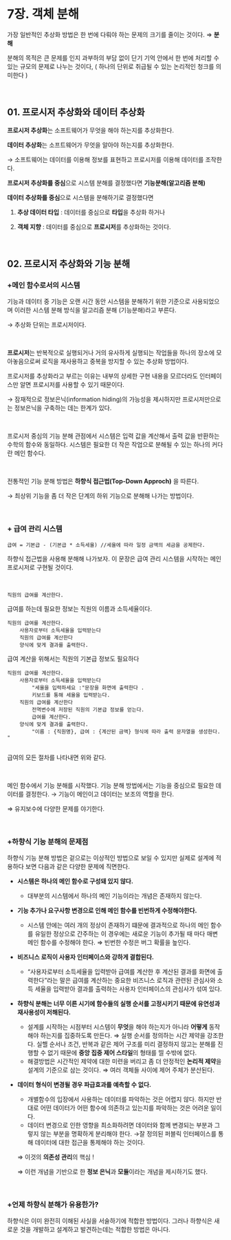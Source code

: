 # 7장. 객체 분해

가장 일반적인 추상화 방법은 한 번에 다뤄야 하는 문제의 크기를 줄이는 것이다. ⇒ **분해**

분해의 목적은 큰 문제를 인지 과부하의 부담 없이 단기 기억 안에서 한 번에 처리할 수 있는 규모의 문제로 나누는 것이다, ( 하나의 단위로 취급될 수 있는 논리적인 청크를 의미한다 ) 

<br>

## 01. 프로시저 추상화와 데이터 추상화

**프로시저 추상화**는 소프트웨어가 무엇을 해야 하는지를 추상화한다.

**데이터 추상화**는 소프트웨어가 무엇을 알아야 하는지를 추상화한다. 

→ 소프트웨어는 데이터를 이용해 정보를 표현하고 프로시저를 이용해 데이터를 조작한다. 

**프로시저 추상화를 중심**으로 시스템 분해를 결정했다면 **기능분해(알고리즘 분해)**

**데이터 추상화를 중심**으로 시스템을 분해하기로 결정했다면 

1. **추상 데이터 타입** : 데이터를 중심으로 **타입**을 추상화 하거나 

2. **객체 지향** : 데이터를 중심으로 **프로시저**를 추상화하는 것이다. 

<br>

## 02. 프로시저 추상화와 기능 분해

### +메인 함수로서의 시스템

기능과 데이터 중 기능은 오랜 시간 동안 시스템을 분해하기 위한 기준으로 사용되었으며 이러한 시스템 분해 방식을 알고리즘 분해 (기능분해)라고 부른다. 

→ 추상화 단위는 프로시저이다.

<br>

**프로시저**는 반복적으로 실행되거나 거의 유사하게 실행되는 작업들을 하나의 장소에 모아놓음으로써 로직을 재사용하고 중복을 방지할 수 있는 추상화 방법이다. 

프로시저를 추상화라고 부르는 이유는 내부의 상세한 구현 내용을 모르더라도 인터페이스만 알면 프로시저를 사용할 수 있기 때문이다. 

→ 잠재적으로 정보은닉(information hiding)의 가능성을 제시하지만 프로시저만으로는 정보은닉을 구축하는 데는 한계가 있다. 

<br>

프로시저 중심의 기능 분해 관점에서 시스템은 입력 값을 계산해서 출력 값을 반환하는 수학의 함수와 동일하다. 시스템은 필요한 더 작은 작업으로 분해될 수 있는 하나의 커다란 메인 함수다.

<br>

전통적인 기능 분해 방법은 **하향식 접근법(Top-Down Approch)** 을 따른다. 

→ 최상위 기능을 좀 더 작은 단계의 하위 기능으로 분해해 나가는 방법이다. 

<br>

### + 급여 관리 시스템

```
급여 = 기본급 - (기본급 * 소득세율) //세율에 따라 일정 금액의 세금을 공제한다. 
```

하향식 접근법을 사용해 분해해 나가보자. 이 문장은 급여 관리 시스템을 시작하는 메인 프로시저로 구현될 것이다. 

<br>

```
직원의 급여를 계산한다. 
```

급여를 하는데 필요한 정보는 직원의 이름과 소득세율이다. 

```
직원의 급여를 계산한다.
	사용자로부터 소득세율을 입력받는다
	직원의 급여를 계산한다
	양식에 맞게 결과를 출력한다. 

```

급여 계산을 위해서는 직원의 기본급 정보도 필요하다

```
직원의 급여를 계산한다.
	사용자로부터 소득세율을 입력받는다
		"세율을 입력하세요 :"문장을 화면에 출력한다 .
		키보드를 통해 세율을 입력받는다. 
	직원의 급여를 계산한다
		전역변수에 저장된 직원의 기본급 정보를 얻는다. 
		급여를 계산한다. 
	양식에 맞게 결과를 출력한다. 
		"이름 : {직원명}, 급여 : {계산된 금액} 형식에 따라 출력 문자열을 생성한다. "
	
```

급여의 모든 절차를 나타내면 위와 같다. 

<br>

메인 함수에서 기능 분해를 시작했다. 기능 분해 방법에서는 기능을 중심으로 필요한 데이터를 결정한다. → 기능이 메인이고 데이터는 보조의 역할을 한다. 

⇒ 유지보수에 다양한 문제를 야기한다. 

<br>

### +하향식 기능 분해의 문제점

하향식 기능 분해 방법은 겉으로는 이상적인 방법으로 보일 수 있지만 실제로 설계에 적용하다 보면 다음과 같은 다양한 문제에 직면한다. 

- **시스템은 하나의 메인 함수로 구성돼 있지 않다.**
    - 대부분의 시스템에서 하나의 메인 기능이라는 개념은 존재하지 않는다.
- **기능 추가나 요구사항 변경으로 인해 메인 함수를 빈번하게 수정해야한다.**
    - 시스템 안에는 여러 개의 정상이 존재하기 떄문에 결과적으로 하나의 메인 함수를 유일한 정상으로 간주하는 이 경우에는 새로운 기능이 추가될 때 마다 매변 메인 함수를 수정해야 한다.  ⇒ 빈번한 수정은 버그 확률을 높인다.
- **비즈니스 로직이 사용자 인터페이스와 강하게 결합된다.**
    - “사용자로부터 소득세율을 입력받아 급여를 계산한 후 계산된 결과를 화면에 출력한다”라는 말은 급여를 계산하는 중요한 비즈니스 로직과 관련된 관심사와 소득 세율을 입력받아 결과를 출력하는 사용자 인터페이스의 관심사가 섞여 있다.
- **하향식 분해는 너무 이른 시기에 함수들의 실행 순서를 고정시키기 때문에 유연성과 재사용성이 저해된다.**
    - 설계를 시작하는 시점부터 시스템이 **무엇**을 해야 하는지가 아니라 **어떻게** 동작해야 하는지를 집중하도록 만든다. ⇒ 실행 순서를 정의하는 시간 제약을 강조한다. 실핼 순서나 조건, 반복과 같은 제어 구조를 미리 결정하지 않고는 분해를 진행할 수 없기 때문에 **중앙 집중 제어 스타일**의 형태를 띨 수밖에 없다.
    - 해결방법은 시간적인 제약에 대한 미련을 버리고 좀 더 안정적인 **논리적 제약**을 설계의 기준으로 삼는 것이다. ⇒ 여러 객체들 사이에 제어 주체가 분산된다.
- **데이터 형식이 변경될 경우 파급효과를 예측할 수 없다.**
    - 개별함수의 입장에서 사용하는 데이터를 파악하는 것은 어렵지 않다. 하지만 반대로 어떤 데이터가 어떤 함수에 의존하고 있는지를 파악하는 것은 어려운 일이다.
    - 데이터 변경으로 인한 영향을 최소화하려면 데이터와 함께 변경되는 부분과 그렇지 않는 부분을 명확하게 분리해야 한다. →잘 정의된 퍼블릭 인터페이스를 통해 데이터에 대한 접근을 통제해야 하는 것이다.
    
    ⇒ 이것의 **의존성 관리**의 핵심 !
    
    ⇒ 이런 개념을 기반으로 한 **정보 은닉**과 **모듈**이라는 개념을 제시하기도 했다.


<br>

### +언제 하향식 분해가 유용한가?

하향식은 이미 완전히 이해된 사실을 서술하기에 적합한 방법이다. 그러나 하향식은 새로운 것을 개발하고 설계하고 발견하는데는 적합한 방법은 아니다.
